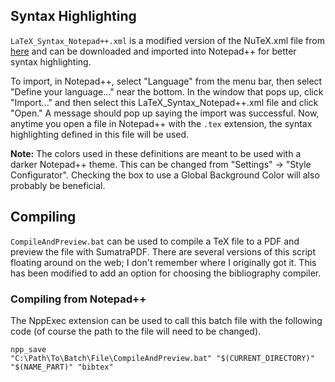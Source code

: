 ## Syntax Highlighting
`LaTeX_Syntax_Notepad++.xml` is a modified version of the NuTeX.xml file from [here](https://latex.org/forum/viewtopic.php?t=23027) and can be downloaded and imported into Notepad++ for better syntax highlighting.  

To import, in Notepad++, select "Language" from the menu bar, then select "Define your language..." near the bottom.  In the window that pops up, click "Import..." and then select this LaTeX_Syntax_Notepad++.xml file and click "Open."  A message should pop up saying the import was successful.  Now, anytime you open a file in Notepad++ with the `.tex` extension, the syntax highlighting defined in this file will be used. 

**Note:** The colors used in these definitions are meant to be used with a darker Notepad++ theme.  This can be changed from "Settings" -> "Style Configurator".  Checking the box to use a Global Background Color will also probably be beneficial.  

## Compiling
`CompileAndPreview.bat` can be used to compile a TeX file to a PDF and preview the file with SumatraPDF.  There are several versions of this script floating around on the web; I don't remember where I originally got it. This has been modified to add an option for choosing the bibliography compiler.  

### Compiling from Notepad++
The NppExec extension can be used to call this batch file with the following code (of course the path to the file will need to be changed).
```
npp_save
"C:\Path\To\Batch\File\CompileAndPreview.bat" "$(CURRENT_DIRECTORY)" "$(NAME_PART)" "bibtex"
```
